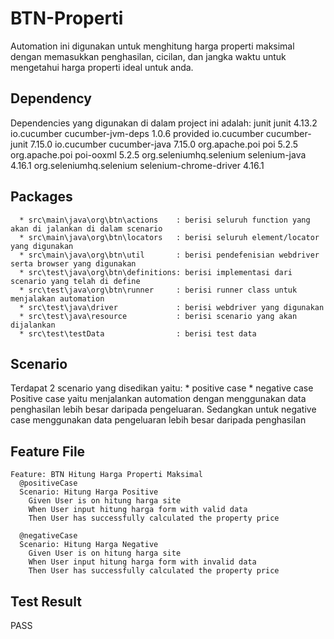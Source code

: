 # BTN-Properti
Automation ini digunakan untuk menghitung harga properti maksimal dengan memasukkan penghasilan, cicilan, dan jangka waktu untuk mengetahui harga properti ideal untuk anda.

## Dependency
Dependencies yang digunakan di dalam project ini adalah:
<dependencies>
	<dependency>
		<groupId>junit</groupId>
		<artifactId>junit</artifactId>
		<version>4.13.2</version>
	</dependency>
	<dependency>
		<groupId>io.cucumber</groupId>
		<artifactId>cucumber-jvm-deps</artifactId>
		<version>1.0.6</version>
		<scope>provided</scope>
	</dependency>
	<dependency>
		<groupId>io.cucumber</groupId>
		<artifactId>cucumber-junit</artifactId>
		<version>7.15.0</version>
	</dependency>
	<dependency>
		<groupId>io.cucumber</groupId>
		<artifactId>cucumber-java</artifactId>
		<version>7.15.0</version>
	</dependency>
	<dependency>
		<groupId>org.apache.poi</groupId>
		<artifactId>poi</artifactId>
		<version>5.2.5</version>
	</dependency>
	<dependency>
		<groupId>org.apache.poi</groupId>
		<artifactId>poi-ooxml</artifactId>
		<version>5.2.5</version>
	</dependency>
	<dependency>
		<groupId>org.seleniumhq.selenium</groupId>
		<artifactId>selenium-java</artifactId>
		<version>4.16.1</version>
	</dependency>
	<dependency>
		<groupId>org.seleniumhq.selenium</groupId>
		<artifactId>selenium-chrome-driver</artifactId>
		<version>4.16.1</version>
	</dependency>
</dependencies>

## Packages
      * src\main\java\org\btn\actions    : berisi seluruh function yang akan di jalankan di dalam scenario
      * src\main\java\org\btn\locators   : berisi seluruh element/locator yang digunakan
      * src\main\java\org\btn\util       : berisi pendefenisian webdriver serta browser yang digunakan
      * src\test\java\org\btn\definitions: berisi implementasi dari scenario yang telah di define
      * src\test\java\org\btn\runner     : berisi runner class untuk menjalakan automation
      * src\test\java\driver             : berisi webdriver yang digunakan
      * src\test\java\resource           : berisi scenario yang akan dijalankan
      * src\test\testData                : berisi test data


## Scenario
Terdapat 2 scenario yang disedikan yaitu:
      * positive case
      * negative case
Positive case yaitu menjalankan automation dengan menggunakan data penghasilan lebih besar daripada pengeluaran. Sedangkan untuk negative case menggunakan data pengeluaran lebih besar daripada penghasilan

## Feature File
	Feature: BTN Hitung Harga Properti Maksimal
	  @positiveCase
	  Scenario: Hitung Harga Positive
	    Given User is on hitung harga site
	    When User input hitung harga form with valid data
	    Then User has successfully calculated the property price
	    
	  @negativeCase
	  Scenario: Hitung Harga Negative
	    Given User is on hitung harga site
	    When User input hitung harga form with invalid data
	    Then User has successfully calculated the property price

## Test Result
PASS

